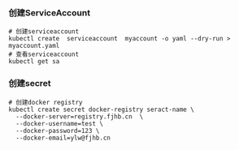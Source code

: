 ### 创建ServiceAccount
```shell
# 创建serviceaccount
kubectl create  serviceaccount  myaccount -o yaml --dry-run > myaccount.yaml
# 查看serviceaccount
kubectl get sa
```
### 创建secret
```shell
# 创建docker registry
kubectl create secret docker-registry seract-name \
  --docker-server=registry.fjhb.cn  \
  --docker-username=test \
  --docker-password=123 \
  --docker-email=ylw@fjhb.cn
```


